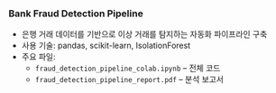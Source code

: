 ### Bank Fraud Detection Pipeline
- 은행 거래 데이터를 기반으로 이상 거래를 탐지하는 자동화 파이프라인 구축
- 사용 기술: pandas, scikit-learn, IsolationForest
- 주요 파일:
  - `fraud_detection_pipeline_colab.ipynb` – 전체 코드
  - `fraud_detection_pipeline_report.pdf` – 분석 보고서
